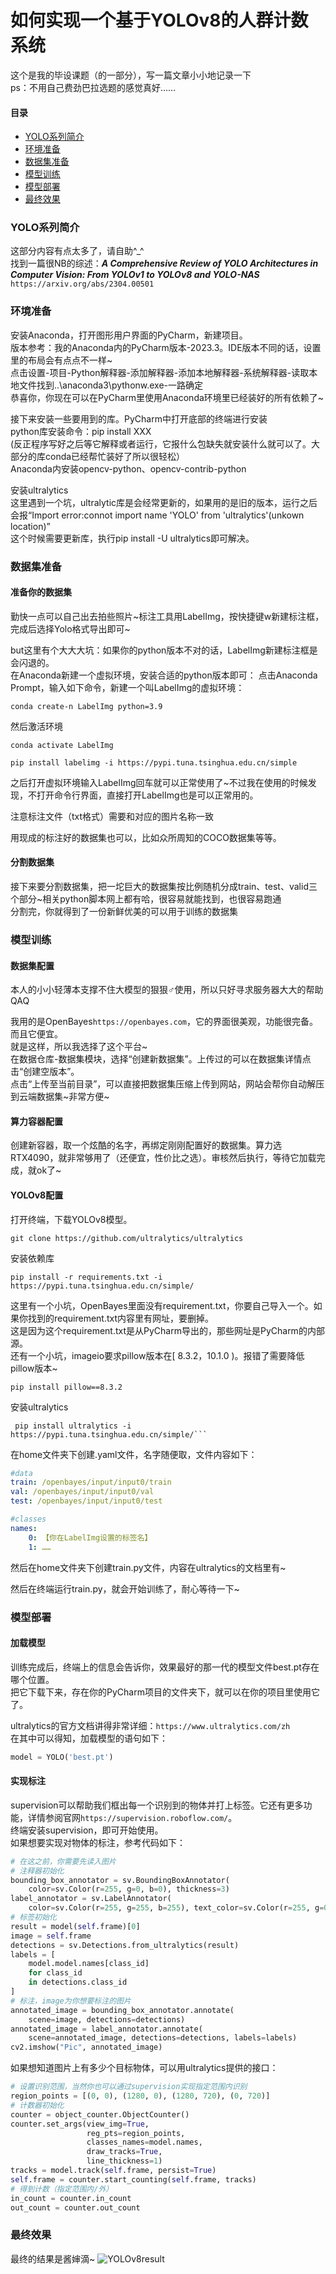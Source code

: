 # 如何实现一个基于YOLOv8的人群计数系统

这个是我的毕设课题（的一部分），写一篇文章小小地记录一下  
ps：不用自己费劲巴拉选题的感觉真好……

#### 目录
- [YOLO系列简介](#YOLO系列简介)
- [环境准备](#环境准备)
- [数据集准备](#数据集准备)
- [模型训练](#模型训练)
- [模型部署](#模型部署)
- [最终效果](#最终效果)

### YOLO系列简介

这部分内容有点太多了，请自助^_^  
找到一篇很NB的综述：***A Comprehensive Review of YOLO Architectures in Computer Vision: From YOLOv1 to YOLOv8 and YOLO-NAS***  
`https://arxiv.org/abs/2304.00501`

### 环境准备

安装Anaconda，打开图形用户界面的PyCharm，新建项目。  
版本参考：我的Anaconda内的PyCharm版本-2023.3。IDE版本不同的话，设置里的布局会有点点不一样\~  
点击设置-项目-Python解释器-添加解释器-添加本地解释器-系统解释器-读取本地文件找到..\anaconda3\pythonw.exe-一路确定  
恭喜你，你现在可以在PyCharm里使用Anaconda环境里已经装好的所有依赖了\~  
  
接下来安装一些要用到的库。PyCharm中打开底部的终端进行安装  
python库安装命令：pip install XXX  
(反正程序写好之后等它解释或者运行，它报什么包缺失就安装什么就可以了。大部分的库conda已经帮忙装好了所以很轻松）  
Anaconda内安装opencv-python、opencv-contrib-python  
  
安装ultralytics  
这里遇到一个坑，ultralytic库是会经常更新的，如果用的是旧的版本，运行之后会报“Import error:connot import name 'YOLO' from 'ultralytics'(unkown location)”  
这个时候需要更新库，执行pip install -U ultralytics即可解决。  

### 数据集准备

#### 准备你的数据集
勤快一点可以自己出去拍些照片\~标注工具用LabelImg，按快捷键w新建标注框，完成后选择Yolo格式导出即可\~  
  
but这里有个大大大坑：如果你的python版本不对的话，LabelImg新建标注框是会闪退的。  
在Anaconda新建一个虚拟环境，安装合适的python版本即可：
点击Anaconda Prompt，输入如下命令，新建一个叫LabelImg的虚拟环境：
```
conda create-n LabelImg python=3.9
```
然后激活环境
```
conda activate LabelImg
```
```
pip install labelimg -i https://pypi.tuna.tsinghua.edu.cn/simple
```
之后打开虚拟环境输入LabelImg回车就可以正常使用了\~不过我在使用的时候发现，不打开命令行界面，直接打开LabelImg也是可以正常用的。  
  
注意标注文件（txt格式）需要和对应的图片名称一致  
  
用现成的标注好的数据集也可以，比如众所周知的COCO数据集等等。  

#### 分割数据集
接下来要分割数据集，把一坨巨大的数据集按比例随机分成train、test、valid三个部分~相关python脚本网上都有哈，很容易就能找到，也很容易跑通  
分割完，你就得到了一份新鲜优美的可以用于训练的数据集  

### 模型训练

#### 数据集配置
本人的小小轻薄本支撑不住大模型的狠狠♂使用，所以只好寻求服务器大大的帮助QAQ  
  
我用的是OpenBayes`https://openbayes.com`，它的界面很美观，功能很完备。  
而且它便宜。  
就是这样，所以我选择了这个平台\~  
在数据仓库-数据集模块，选择“创建新数据集”。上传过的可以在数据集详情点击“创建空版本”。  
点击“上传至当前目录”，可以直接把数据集压缩上传到网站，网站会帮你自动解压到云端数据集\~非常方便\~  

#### 算力容器配置
创建新容器，取一个炫酷的名字，再绑定刚刚配置好的数据集。算力选RTX4090，就非常够用了（还便宜，性价比之选）。审核然后执行，等待它加载完成，就ok了\~

#### YOLOv8配置
打开终端，下载YOLOv8模型。
```
git clone https://github.com/ultralytics/ultralytics
```
安装依赖库
```
pip install -r requirements.txt -i https://pypi.tuna.tsinghua.edu.cn/simple/
```
这里有一个小坑，OpenBayes里面没有requirement.txt，你要自己导入一个。如果你找到的requirement.txt内容里有网址，要删掉。  
这是因为这个requirement.txt是从PyCharm导出的，那些网址是PyCharm的内部源。  
还有一个小坑，imageio要求pillow版本在[ 8.3.2，10.1.0 )。报错了需要降低pillow版本\~  
```
pip install pillow==8.3.2
```
安装ultralytics
```
 pip install ultralytics -i https://pypi.tuna.tsinghua.edu.cn/simple/```
```
在home文件夹下创建.yaml文件，名字随便取，文件内容如下：
```yaml
#data
train: /openbayes/input/input0/train
val: /openbayes/input/input0/val
test: /openbayes/input/input0/test

#classes
names:
    0: 【你在LabelImg设置的标签名】
    1: ……
```
然后在home文件夹下创建train.py文件，内容在ultralytics的文档里有\~  
  
然后在终端运行train.py，就会开始训练了，耐心等待一下\~

### 模型部署

#### 加载模型
训练完成后，终端上的信息会告诉你，效果最好的那一代的模型文件best.pt存在哪个位置。  
把它下载下来，存在你的PyCharm项目的文件夹下，就可以在你的项目里使用它了。  

ultralytics的官方文档讲得非常详细：`https://www.ultralytics.com/zh`  
在其中可以得知，加载模型的语句如下：

```python
model = YOLO('best.pt')
```

#### 实现标注
supervision可以帮助我们框出每一个识别到的物体并打上标签。它还有更多功能，详情参阅官网`https://supervision.roboflow.com/`。  
终端安装supervision，即可开始使用。  
如果想要实现对物体的标注，参考代码如下：
```python
# 在这之前，你需要先读入图片
# 注释器初始化
bounding_box_annotator = sv.BoundingBoxAnnotator( 
    color=sv.Color(r=255, g=0, b=0), thickness=3) 
label_annotator = sv.LabelAnnotator(
    color=sv.Color(r=255, g=255, b=255), text_color=sv.Color(r=255, g=0, b=128), text_scale=3, text_thickness=3)
# 标签初始化
result = model(self.frame)[0]
image = self.frame
detections = sv.Detections.from_ultralytics(result)
labels = [
    model.model.names[class_id]
    for class_id
    in detections.class_id
]
# 标注，image为你想要标注的图片
annotated_image = bounding_box_annotator.annotate(
    scene=image, detections=detections)
annotated_image = label_annotator.annotate(
    scene=annotated_image, detections=detections, labels=labels)
cv2.imshow("Pic", annotated_image)
```
  
如果想知道图片上有多少个目标物体，可以用ultralytics提供的接口：
```python
# 设置识别范围，当然你也可以通过supervision实现指定范围内识别
region_points = [(0, 0), (1280, 0), (1280, 720), (0, 720)]
# 计数器初始化
counter = object_counter.ObjectCounter()
counter.set_args(view_img=True,
                 reg_pts=region_points,
                 classes_names=model.names,
                 draw_tracks=True,
                 line_thickness=1)
tracks = model.track(self.frame, persist=True)
self.frame = counter.start_counting(self.frame, tracks)
# 得到计数（指定范围内/外）
in_count = counter.in_count
out_count = counter.out_count
```
### 最终效果
最终的结果是酱婶滴\~
![YOLOv8result](https://raw.githubusercontent.com/b1ueandme/b1ueandme.github.io/blob/4ba8f43051cdaccc1d135eb257386ea7785cc476/images/2024-04-26-Crowd_Counting_With_YOLOv8/YOLOv8result.png)

